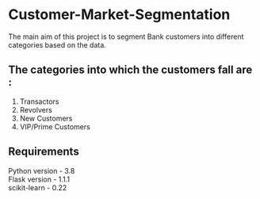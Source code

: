# Customer-Market-Segmentation

The main aim of this project is to segment Bank customers into different categories based on the data.<br>
## The categories into which the customers fall are :
1. Transactors
2. Revolvers
3. New Customers
4. VIP/Prime Customers


## Requirements

Python version - 3.8 <br>
Flask version - 1.1.1 <br>
scikit-learn - 0.22 <br>

